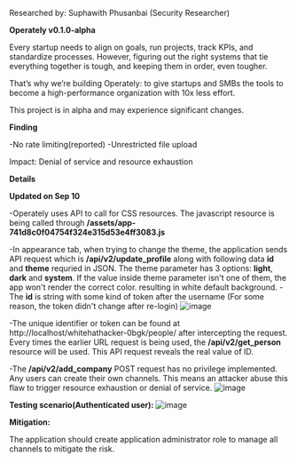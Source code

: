Researched by: Suphawith Phusanbai (Security Researcher)

**Operately v0.1.0-alpha**

Every startup needs to align on goals, run projects, track KPIs, and standardize processes. However, figuring out the right systems that tie everything together is tough, and keeping them in order, even tougher.

That’s why we’re building Operately: to give startups and SMBs the tools to become a high-performance organization with 10x less effort.

This project is in alpha and may experience significant changes.

**Finding**

-No rate limiting(reported) 
-Unrestricted file upload

Impact: Denial of service and resource exhaustion

**Details**

**Updated on Sep 10**

-Operately uses API to call for CSS resources. The javascript resource is being called through **/assets/app-741d8c0f04754f324e315d53e4ff3083.js**

-In appearance tab, when trying to change the theme, the application sends API request which is **/api/v2/update_profile** along with following data **id** and **theme** requried in JSON. The theme parameter has 3 options: **light**, **dark** and **system**. If the value inside theme parameter isn't one of them, the app won't render the correct color. resulting in white default background.
-The **id** is string with some kind of token after the username (For some reason, the token didn't change after re-login)
![image](https://github.com/user-attachments/assets/d089ece3-bd24-4e5e-8a64-38d7cb327252)

-The unique identifier or token can be found at http://localhost/whitehathacker-0bgk/people/ after intercepting the request. Every times the earlier URL request is being used, the **/api/v2/get_person** resource will be used. This API request reveals the real value of ID.

-The **/api/v2/add_company** POST request has no privilege implemented. Any users can create their own channels. This means an attacker abuse this flaw to trigger resource exhaustion or denial of service.
![image](https://github.com/user-attachments/assets/c7c85093-a6dd-4c0c-9180-39657e5e6120)

**Testing scenario(Authenticated user):**
![image](https://github.com/user-attachments/assets/b7c5bd75-85f3-44c3-9789-e384f34c163e)

**Mitigation:**

The application should create application administrator role to manage all channels to mitigate the risk.









